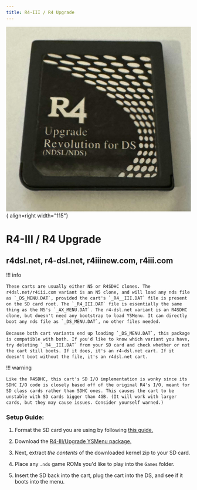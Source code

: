 ```yaml
---
title: R4-III / R4 Upgrade
---
```


![R4 Upgrade](../images/r4upgrade.jpg){ align=right width="115"}
# R4-III / R4 Upgrade
## r4dsl.net, r4-dsl.net, r4iiinew.com, r4iii.com

!!! info

    These carts are usually either N5 or R4SDHC clones. The r4dsl.net/r4iii.com variant is an N5 clone, and will load any nds file as `_DS_MENU.DAT`, provided the cart's `_R4__III.DAT` file is present on the SD card root. The `_R4_III.DAT` file is essentially the same thing as the N5's `_AX_MENU.DAT`. The r4-dsl.net variant is an R4SDHC clone, but doesn't need any bootstrap to load YSMenu. It can directly boot any nds file as `_DS_MENU.DAT`, no other files needed.

    Because both cart variants end up loading `_DS_MENU.DAT`, this package is compatible with both. If you'd like to know which variant you have, try deleting `_R4__III.DAT` from your SD card and check whether or not the cart still boots. If it does, it's an r4-dsl.net cart. If it doesn't boot without the file, it's an r4dsl.net cart.

!!! warning

    Like the R4SDHC, this cart's SD I/O implementation is wonky since its SDHC I/O code is closely based off of the original R4's I/O, meant for SD class cards rather than SDHC ones. This causes the cart to be unstable with SD cards bigger than 4GB. (It will work with larger cards, but they may cause issues. Consider yourself warned.)

### Setup Guide:

1. Format the SD card you are using by following [this guide.](https://wiki.hacks.guide/wiki/Formatting_an_SD_card)

1. Download the [R4-III/Upgrade YSMenu package.](https://github.com/Sanrax/YSMenu-Custom-Packages/releases/download/v7.06/R4-III_Upgrade_YSMenu_7.06.zip)

1. Next, extract *the contents* of the downloaded kernel zip to your SD card.

1. Place any `.nds` game ROMs you'd like to play into the `Games` folder.

1. Insert the SD back into the cart, plug the cart into the DS, and see if it boots into the menu.